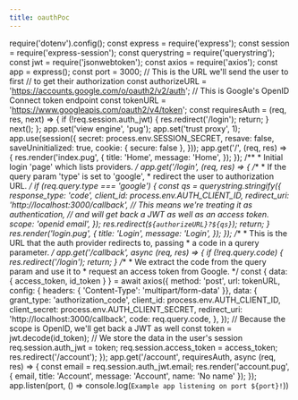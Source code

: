 ```yaml
---
title: oauthPoc
---
```

require('dotenv').config(); const express = require('express'); const session = require('express-session'); const querystring = require('querystring'); const jwt = require('jsonwebtoken'); const axios = require('axios'); const app = express(); const port = 3000; // This is the URL we'll send the user to first // to get their authorization const authorizeURL = 'https://accounts.google.com/o/oauth2/v2/auth'; // This is Google's OpenID Connect token endpoint const tokenURL = 'https://www.googleapis.com/oauth2/v4/token'; const requiresAuth = (req, res, next) => { if (!req.session.auth_jwt) { res.redirect('/login'); return; } next(); }; app.set('view engine', 'pug'); app.set('trust proxy', 1); app.use(session({ secret: process.env.SESSION_SECRET, resave: false, saveUninitialized: true, cookie: { secure: false }, })); app.get('/', (req, res) => { res.render('index.pug', { title: 'Home', message: 'Home', }); }); /** * Initial login 'page' which lists providers. */ app.get('/login', (req, res) => { /** * If the query param 'type' is set to 'google', * redirect the user to authorization URL. */ if (req.query.type === 'google') { const qs = querystring.stringify({ response_type: 'code', client_id: process.env.AUTH_CLIENT_ID, redirect_uri: 'http://localhost:3000/callback', // This means we're treating it as authentication, // and will get back a JWT as well as an access token. scope: 'openid email', }); res.redirect(`${authorizeURL}?${qs}`); return; } res.render('login.pug', { title: 'Login', message: 'Login', }); }); /** * This is the URL that the auth provider redirects to, passing * a code in a qurery parameter. */ app.get('/callback', async (req, res) => { if (!req.query.code) { res.redirect('/login'); return; } /** * We extract the code from the query param and use it to * request an access token from Google. */ const { data: { access_token, id_token } } = await axios({ method: 'post', url: tokenURL, config: { headers: { 'Content-Type': 'multipart/form-data' }}, data: { grant_type: 'authorization_code', client_id: process.env.AUTH_CLIENT_ID, client_secret: process.env.AUTH_CLIENT_SECRET, redirect_uri: 'http://localhost:3000/callback', code: req.query.code, }, }); // Because the scope is OpenID, we'll get back a JWT as well const token = jwt.decode(id_token); // We store the data in the user's session req.session.auth_jwt = token; req.session.access_token = access_token; res.redirect('/account'); }); app.get('/account', requiresAuth, async (req, res) => { const email = req.session.auth_jwt.email; res.render('account.pug', { email, title: 'Account', message: 'Account', name: 'No name' }); }); app.listen(port, () => console.log(`Example app listening on port ${port}!`))
